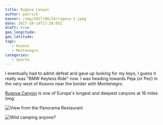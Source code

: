 ```yaml
---
title: Rugova Canyon
author: patrick
banner: /img/2017/08/14/rugova-1.jpeg
date: 2017-10-14T17:28:05Z
draft: true
geo_longitude:
geo_latitude:
tags:
   - Kosovo
   - Montenegro
categories:
   - Sparta
---
```

I eventually had to admit defeat and gave up looking for my keys, I guess it really was "BMW Keyless Ride" now. I was heading towards Peja (or  Peć) in the very west of Kosovo near the border with Montenegro. 

<!--more-->

[Rugova Canyon](https://en.wikipedia.org/wiki/Rugova_Canyon) is one of Europe's longest and deepest canyons at 16 miles long. 


![View from the Panorama Restaurant](/img/2017/08/14/rugova-2.jpeg)


![Wild camping anyone?](/img/2017/08/14/rugova-3.jpeg)